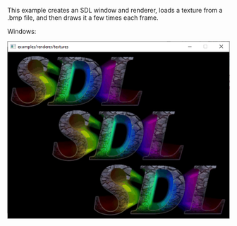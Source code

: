 This example creates an SDL window and renderer, loads a texture from a
.bmp file, and then draws it a few times each frame.

Windows:

![Screenshot Windows](./textures_windows.png)
